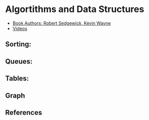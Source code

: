 # Algortithms and Data Structures
- [Book Authors: Robert Sedgewick, Kevin Wayne](https://www.amazon.com/Algorithms-4th-Robert-Sedgewick/dp/032157351X/)
- [Videos](https://learning-oreilly-com.sjezp01.sjlibrary.org/course/algorithms-24-part-lecture/9780134384528/)



## Sorting: 


## Queues:

## Tables:

## Graph

## 

<!--

| ? | [?](https://www.hackerrank.com/challenges/?) | [?.java](https://github.com/krishnamanchikalapudi/CodingChallenge.java/blob/develop/src/main/java/solutions/leetcode/interview/top150q/?.java) | [?Tests.java](https://github.com/krishnamanchikalapudi/CodingChallenge.java/blob/develop/src/test/java/solutions/leetcode/interview/top150q/unit/?Tests.java)  |  [videos](https://youtube.com/@DayOneDev)  | 

-->

## References